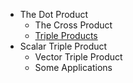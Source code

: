 * The Dot Product
  * The Cross Product
  * [Triple Products](https://else.fcim.utm.md/mod/resource/view.php?id=13095 "Triple Products")
* Scalar Triple Product
  * Vector Triple Product
  * Some Applications
